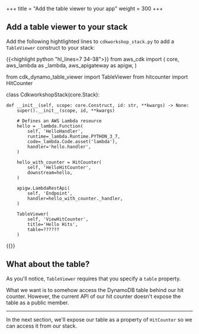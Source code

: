 +++
title = "Add the table viewer to your app"
weight = 300
+++

## Add a table viewer to your stack

Add the following hightlighted lines to
`cdkworkshop_stack.py` to add a `TableViewer`
construct to your stack:

{{<highlight python "hl_lines=7 34-38">}}
from aws_cdk import (
    core,
    aws_lambda as _lambda,
    aws_apigateway as apigw,
)

from cdk_dynamo_table_viewer import TableViewer
from hitcounter import HitCounter


class CdkworkshopStack(core.Stack):

    def __init__(self, scope: core.Construct, id: str, **kwargs) -> None:
        super().__init__(scope, id, **kwargs)

        # Defines an AWS Lambda resource
        hello = _lambda.Function(
            self, 'HelloHandler',
            runtime=_lambda.Runtime.PYTHON_3_7,
            code=_lambda.Code.asset('lambda'),
            handler='hello.handler',
        )

        hello_with_counter = HitCounter(
            self, 'HelloHitCounter',
            downstream=hello,
        )

        apigw.LambdaRestApi(
            self, 'Endpoint',
            handler=hello_with_counter._handler,
        )

        TableViewer(
            self, 'ViewHitCounter',
            title='Hello Hits',
            table=??????
        )
{{</highlight>}}

## What about the table?

As you'll notice, `TableViewer` requires that you specify a `table` property.

What we want is to somehow access the DynamoDB table behind our hit counter.
However, the current API of our hit counter doesn't expose the table as a public
member.

---

In the next section, we'll expose our table as a property of `HitCounter` so we
can access it from our stack.
